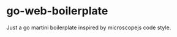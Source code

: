 go-web-boilerplate
==================

Just a go martini boilerplate inspired by microscopejs code style.
